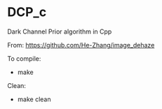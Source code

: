 # DCP_c
Dark Channel Prior algorithm in Cpp

From: https://github.com/He-Zhang/image_dehaze

To compile:
- make

Clean:
- make clean
